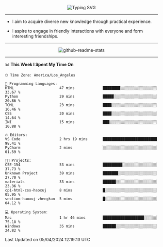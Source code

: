 <p align="center">
  <img src="https://readme-typing-svg.demolab.com?font=Fira+Code&weight=500&size=32&duration=2500&pause=1600&center=true&vCenter=true&random=false&width=1024&height=64&lines=Hi+there+%F0%9F%91%8B;I'm+delighted+you+could+make+it+here+%F0%9F%8E%89;I'm+Harry%2C+a+college+student+still+finding+my+way" alt="Typing SVG" />
</p>


---


- I aim to acquire diverse new knowledge through practical experience.

- I aspire to engage in friendly interactions with everyone and form interesting friendships.


---


<p align="center">
  <img src="https://github-readme-stats.vercel.app/api?username=Harry-Jing&show_icons=true" alt="github-readme-stats"/>
</p>


---

<!--START_SECTION:waka-->
📊 **This Week I Spent My Time On** 

```text
🕑︎ Time Zone: America/Los_Angeles

💬 Programming Languages: 
HTML                     47 mins             ████████░░░░░░░░░░░░░░░░░   33.67 % 
Python                   29 mins             █████░░░░░░░░░░░░░░░░░░░░   20.86 % 
TOML                     23 mins             ████░░░░░░░░░░░░░░░░░░░░░   16.46 % 
CSS                      20 mins             ████░░░░░░░░░░░░░░░░░░░░░   14.64 % 
INI                      15 mins             ███░░░░░░░░░░░░░░░░░░░░░░   10.88 % 

🔥 Editors: 
VS Code                  2 hrs 19 mins       █████████████████████████   98.41 % 
PyCharm                  2 mins              ░░░░░░░░░░░░░░░░░░░░░░░░░   01.59 % 

🐱‍💻 Projects: 
CSE-154                  53 mins             █████████░░░░░░░░░░░░░░░░   37.73 % 
Unknown Project          39 mins             ███████░░░░░░░░░░░░░░░░░░   27.70 % 
materials                33 mins             ██████░░░░░░░░░░░░░░░░░░░   23.36 % 
cp1-html-css-haoxuj      8 mins              █░░░░░░░░░░░░░░░░░░░░░░░░   05.95 % 
section-haoxuj-zhengkun  5 mins              █░░░░░░░░░░░░░░░░░░░░░░░░   04.12 % 

💻 Operating System: 
Mac                      1 hr 46 mins        ███████████████████░░░░░░   75.18 % 
Windows                  35 mins             ██████░░░░░░░░░░░░░░░░░░░   24.82 % 
```


 Last Updated on 05/04/2024 12:19:13 UTC
<!--END_SECTION:waka-->
